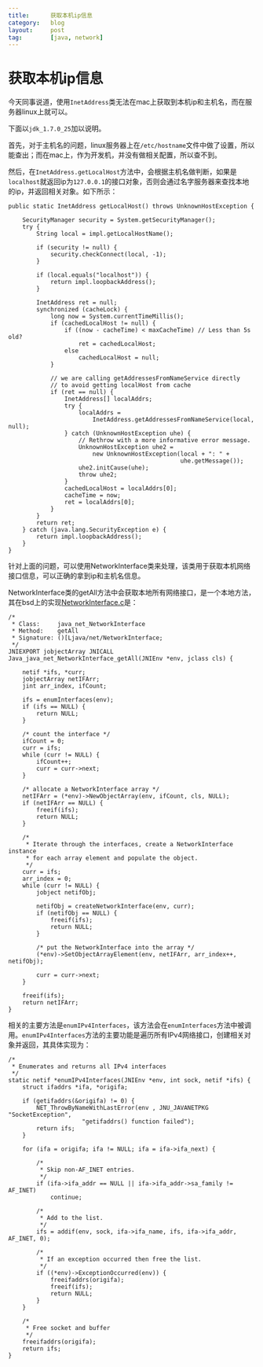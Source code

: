 ```yaml
---
title:      获取本机ip信息
category:   blog
layout:     post
tag:        [java, network]
---
```



获取本机ip信息
==================


今天同事说道，使用`InetAddress`类无法在mac上获取到本机ip和主机名，而在服务器linux上就可以。

下面以`jdk_1.7.0_25`加以说明。

首先，对于主机名的问题，linux服务器上在`/etc/hostname`文件中做了设置，所以能查出；而在mac上，作为开发机，并没有做相关配置，所以查不到。

然后，在`InetAddress.getLocalHost`方法中，会根据主机名做判断，如果是`localhost`就返回ip为`127.0.0.1`的接口对象，否则会通过名字服务器来查找本地的ip，并返回相关对象。如下所示：

    public static InetAddress getLocalHost() throws UnknownHostException {

        SecurityManager security = System.getSecurityManager();
        try {
            String local = impl.getLocalHostName();

            if (security != null) {
                security.checkConnect(local, -1);
            }

            if (local.equals("localhost")) {
                return impl.loopbackAddress();
            }

            InetAddress ret = null;
            synchronized (cacheLock) {
                long now = System.currentTimeMillis();
                if (cachedLocalHost != null) {
                    if ((now - cacheTime) < maxCacheTime) // Less than 5s old?
                        ret = cachedLocalHost;
                    else
                        cachedLocalHost = null;
                }

                // we are calling getAddressesFromNameService directly
                // to avoid getting localHost from cache
                if (ret == null) {
                    InetAddress[] localAddrs;
                    try {
                        localAddrs =
                            InetAddress.getAddressesFromNameService(local, null);
                    } catch (UnknownHostException uhe) {
                        // Rethrow with a more informative error message.
                        UnknownHostException uhe2 =
                            new UnknownHostException(local + ": " +
                                                     uhe.getMessage());
                        uhe2.initCause(uhe);
                        throw uhe2;
                    }
                    cachedLocalHost = localAddrs[0];
                    cacheTime = now;
                    ret = localAddrs[0];
                }
            }
            return ret;
        } catch (java.lang.SecurityException e) {
            return impl.loopbackAddress();
        }
    }

针对上面的问题，可以使用NetworkInterface类来处理，该类用于获取本机网络接口信息，可以正确的拿到ip和主机名信息。

NetworkInterface类的getAll方法中会获取本地所有网络接口，是一个本地方法，其在bsd上的实现[NetworkInterface.c][1]是：

	/*
     * Class:     java_net_NetworkInterface
     * Method:    getAll
     * Signature: ()[Ljava/net/NetworkInterface;
     */
    JNIEXPORT jobjectArray JNICALL Java_java_net_NetworkInterface_getAll(JNIEnv *env, jclass cls) {
    
        netif *ifs, *curr;
        jobjectArray netIFArr;
        jint arr_index, ifCount;
    
        ifs = enumInterfaces(env);
        if (ifs == NULL) {
            return NULL;
        }
    
        /* count the interface */
        ifCount = 0;
        curr = ifs;
        while (curr != NULL) {
            ifCount++;
            curr = curr->next;
        }
    
        /* allocate a NetworkInterface array */
        netIFArr = (*env)->NewObjectArray(env, ifCount, cls, NULL);
        if (netIFArr == NULL) {
            freeif(ifs);
            return NULL;
        }
    
        /*
         * Iterate through the interfaces, create a NetworkInterface instance
         * for each array element and populate the object.
         */
        curr = ifs;
        arr_index = 0;
        while (curr != NULL) {
            jobject netifObj;
    
            netifObj = createNetworkInterface(env, curr);
            if (netifObj == NULL) {
                freeif(ifs);
                return NULL;
            }
    
            /* put the NetworkInterface into the array */
            (*env)->SetObjectArrayElement(env, netIFArr, arr_index++, netifObj);
    
            curr = curr->next;
        }
    
        freeif(ifs);
        return netIFArr;
    }

相关的主要方法是`enumIPv4Interfaces`，该方法会在`enumInterfaces`方法中被调用。`enumIPv4Interfaces`方法的主要功能是遍历所有IPv4网络接口，创建相关对象并返回，其具体实现为：
    
    /*
     * Enumerates and returns all IPv4 interfaces
     */
    static netif *enumIPv4Interfaces(JNIEnv *env, int sock, netif *ifs) {
        struct ifaddrs *ifa, *origifa;
    
        if (getifaddrs(&origifa) != 0) {
            NET_ThrowByNameWithLastError(env , JNU_JAVANETPKG "SocketException",
                         "getifaddrs() function failed");
            return ifs;
        }
    
        for (ifa = origifa; ifa != NULL; ifa = ifa->ifa_next) {
    
            /*
             * Skip non-AF_INET entries.
             */
            if (ifa->ifa_addr == NULL || ifa->ifa_addr->sa_family != AF_INET)
                continue;
    
            /*
             * Add to the list.
             */
            ifs = addif(env, sock, ifa->ifa_name, ifs, ifa->ifa_addr, AF_INET, 0);
    
            /*
             * If an exception occurred then free the list.
             */
            if ((*env)->ExceptionOccurred(env)) {
                freeifaddrs(origifa);
                freeif(ifs);
                return NULL;
            }
        }
    
        /*
         * Free socket and buffer
         */
        freeifaddrs(origifa);
        return ifs;
    }




[1]:    http://hg.openjdk.java.net/jdk7u/jdk7u/jdk/file/861e489158ef/src/solaris/native/java/net/NetworkInterface.c
